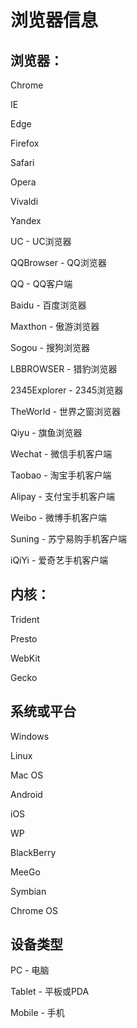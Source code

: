 # 浏览器信息

## 浏览器：

Chrome

IE

Edge

Firefox

Safari

Opera

Vivaldi

Yandex

UC - UC浏览器

QQBrowser - QQ浏览器

QQ - QQ客户端

Baidu - 百度浏览器

Maxthon - 傲游浏览器

Sogou - 搜狗浏览器

LBBROWSER - 猎豹浏览器

2345Explorer - 2345浏览器

TheWorld - 世界之窗浏览器

Qiyu - 旗鱼浏览器

Wechat - 微信手机客户端

Taobao - 淘宝手机客户端

Alipay - 支付宝手机客户端

Weibo - 微博手机客户端

Suning - 苏宁易购手机客户端

iQiYi - 爱奇艺手机客户端

## 内核：

Trident

Presto

WebKit

Gecko

## 系统或平台

Windows

Linux

Mac	OS

Android

iOS

WP

BlackBerry

MeeGo

Symbian

Chrome OS

## 设备类型

PC - 电脑

Tablet - 平板或PDA

Mobile - 手机